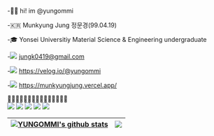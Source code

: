  -👋🏻  hi! im @yungommi
 
 -🇰🇷 Munkyung Jung 정문경(99.04.19)
 
 -🎓  Yonsei Universitiy Material Science & Engineering undergraduate
 
 -<a href="mailto:jungk0419@gmail.com"><img src="https://img.shields.io/badge/Gmail-d14836?style=flat-square&logo=Gmail&logoColor=white&link=mailto:jungk0419@gmail.com"/></a>  jungk0419@gmail.com 
 
 -<a href="https://velog.io/@yungommi"><img src="https://img.shields.io/badge/Velog-11B48A?style=flat-square&logo=Vimeo&logoColor=white&link=https://velog.io/@yungommi"/></a>  https://velog.io/@yungommi
 
 -<a href="https://yungommi.github.io/my_homepage/"><img src="https://img.shields.io/badge/-MYHOMEPAGE-pink"/></a> 
 https://munkyungjung.vercel.app/

  
  👩🏻‍💻👩🏻‍💻👩🏻‍💻👩🏻‍💻👩🏻‍💻  
  <img src="https://img.shields.io/badge/HTML5-E34F26?style=flat-square&logo=JavaScript&logoColor=white"/>
  <img src="https://img.shields.io/badge/CSS3-1572B6?style=flat-square&logo=css3&logoColor=white"/>
  <img src="https://img.shields.io/badge/JavaScript-F7DF1E?style=flat-square&logo=JavaScript&logoColor=white"/>
  <img src="https://img.shields.io/badge/Python-3766AB?style=flat-square&logo=Python&logoColor=white"/>
  <img src="https://img.shields.io/badge/React-61DAFB?style=flat-square&logo=React&logoColor=white"/> 
   

| <a href="https://github.com/yungommi/github-readme-stats"><img align="center" src="https://github-readme-stats.vercel.app/api?username=yungommi&show_icons=true&include_all_commits=true&theme=buefy&hide_border=true" alt="YUNGOMMI's github stats" /></a> | <a href="https://github.com/yungommi/github-readme-stats"><img align="center" src="https://github-readme-stats.vercel.app/api/top-langs/?username=yungommi&layout=compact&theme=buefy&hide_border=true" /></a> |
| ------------- | ------------- |
